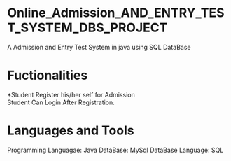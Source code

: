 # Online_Admission_AND_ENTRY_TEST_SYSTEM_DBS_PROJECT
A Admission and Entry Test System in java using SQL DataBase

# Fuctionalities
*Student Register his/her self for Admission <br />Student Can Login After Registration.
  
# Languages and Tools 
  Programming Languagae: Java
  DataBase: MySql
  DataBase Language: SQL
  
  
  
